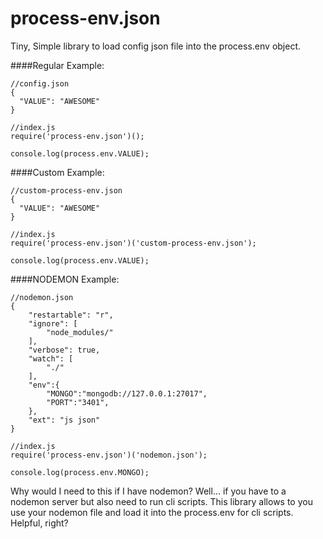 # process-env.json

Tiny, Simple library to load config json file into the process.env object.

####Regular Example:
```
//config.json
{
  "VALUE": "AWESOME"
}
```

```
//index.js
require('process-env.json')();

console.log(process.env.VALUE);
```

####Custom Example:
```
//custom-process-env.json
{
  "VALUE": "AWESOME"
}
```

```
//index.js
require('process-env.json')('custom-process-env.json');

console.log(process.env.VALUE);
```

####NODEMON Example:
```
//nodemon.json
{
	"restartable": "r",
	"ignore": [
		"node_modules/"
	],
	"verbose": true,
	"watch": [
		"./"
	],
	"env":{
		"MONGO":"mongodb://127.0.0.1:27017",
		"PORT":"3401",
	},
	"ext": "js json"
}
```

```
//index.js
require('process-env.json')('nodemon.json');

console.log(process.env.MONGO);
```

Why would I need to this if I have nodemon? Well... if you have to a nodemon server but also need to run cli scripts. This library allows to you use your nodemon file and load it into the process.env for cli scripts. Helpful, right?
